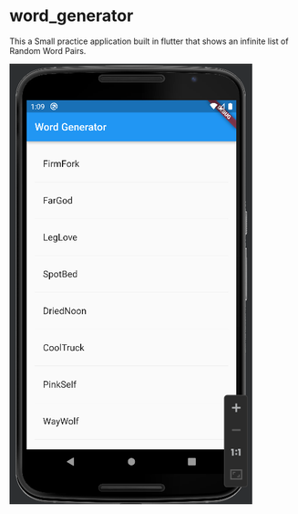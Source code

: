 # word_generator


This a Small practice application built in flutter that shows an infinite list of Random Word Pairs. 

![This is an image](https://github.com/FarzamHabibKhan/word_generator/blob/master/App.png)

